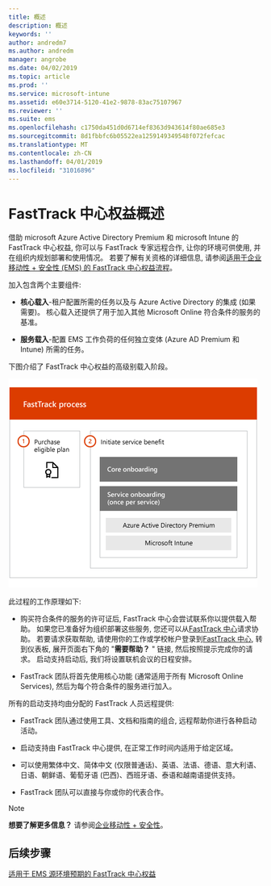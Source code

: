 ```yaml
---
title: 概述
description: 概述
keywords: ''
author: andredm7
ms.author: andredm
manager: angrobe
ms.date: 04/02/2019
ms.topic: article
ms.prod: ''
ms.service: microsoft-intune
ms.assetid: e60e3714-5120-41e2-9878-83ac75107967
ms.reviewer: ''
ms.suite: ems
ms.openlocfilehash: c1750da451d0d6714ef8363d943614f80ae685e3
ms.sourcegitcommit: 8d1fbbfc6b05522ea1259149349548f072fefcac
ms.translationtype: MT
ms.contentlocale: zh-CN
ms.lasthandoff: 04/01/2019
ms.locfileid: "31016896"
---
```

# <a name="fasttrack-center-benefit-overview"></a>FastTrack 中心权益概述

借助 microsoft Azure Active Directory Premium 和 microsoft Intune 的 FastTrack 中心权益, 你可以与 FastTrack 专家远程合作, 让你的环境可供使用, 并在组织内规划部署和使用情况。 若要了解有关资格的详细信息, 请参阅[适用于企业移动性 + 安全性 (EMS) 的 FastTrack 中心权益流程](EMS-fasttrack-process.md)。

加入包含两个主要组件:

-   **核心载入**-租户配置所需的任务以及与 Azure Active Directory 的集成 (如果需要)。 核心载入还提供了用于加入其他 Microsoft Online 符合条件的服务的基准。

-   **服务载入**-配置 EMS 工作负荷的任何独立变体 (Azure AD Premium 和 Intune) 所需的任务。

下图介绍了 FastTrack 中心权益的高级别载入阶段。

![使用 FastTrack 中心权益的高级别载入阶段](./media/ft-onboarding-process.png)

此过程的工作原理如下:

- 购买符合条件的服务的许可证后, FastTrack 中心会尝试联系你以提供载入帮助。 如果您已准备好为组织部署这些服务, 您还可以从[FastTrack 中心](https://go.microsoft.com/fwlink/?linkid=780698)请求协助。 若要请求获取帮助, 请使用你的工作或学校帐户登录到[FastTrack 中心](https://go.microsoft.com/fwlink/?linkid=780698), 转到仪表板, 展开页面右下角的 "**需要帮助？** " 链接, 然后按照提示完成你的请求。 启动支持启动后, 我们将设置联机会议的日程安排。

-   FastTrack 团队将首先使用核心功能 (通常适用于所有 Microsoft Online Services), 然后为每个符合条件的服务进行加入。

所有的启动支持均由分配的 FastTrack 人员远程提供:

-   FastTrack 团队通过使用工具、文档和指南的组合, 远程帮助你进行各种启动活动。

-   启动支持由 FastTrack 中心提供, 在正常工作时间内适用于给定区域。

-   可以使用繁体中文、简体中文 (仅限普通话)、英语、法语、德语、意大利语、日语、朝鲜语、葡萄牙语 (巴西)、西班牙语、泰语和越南语提供支持。

-   FastTrack 团队可以直接与你或你的代表合作。

> [!NOTE]
> **想要了解更多信息？** 请参阅[企业移动性 + 安全性](https://www.microsoft.com/cloud-platform/enterprise-mobility)。

## <a name="next-steps"></a>后续步骤

[适用于 EMS 源环境预期的 FastTrack 中心权益](EMS-source-environment-expectations.md)
